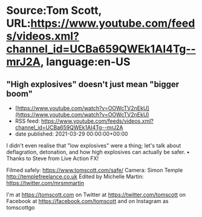 # Source:Tom Scott, URL:https://www.youtube.com/feeds/videos.xml?channel_id=UCBa659QWEk1AI4Tg--mrJ2A, language:en-US

## "High explosives" doesn't just mean "bigger boom"
 - [https://www.youtube.com/watch?v=OOWcTV2nEkU](https://www.youtube.com/watch?v=OOWcTV2nEkU)
 - RSS feed: https://www.youtube.com/feeds/videos.xml?channel_id=UCBa659QWEk1AI4Tg--mrJ2A
 - date published: 2021-03-29 00:00:00+00:00

I didn't even realise that "low explosives" were a thing; let's talk about deflagration, detonation, and how high explosives can actually be safer. • Thanks to Steve from Live Action FX!

Filmed safely: https://www.tomscott.com/safe/
Camera: Simon Temple http://templefreelance.co.uk
Edited by Michelle Martin: https://twitter.com/mrsmmartin

I'm at https://tomscott.com
on Twitter at https://twitter.com/tomscott
on Facebook at https://facebook.com/tomscott
and on Instagram as tomscottgo

